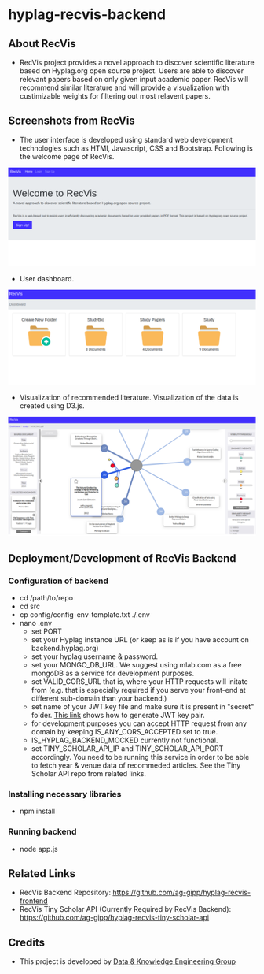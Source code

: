 # hyplag-recvis-backend

## About RecVis
- RecVis project provides a novel approach to discover scientific literature based on Hyplag.org open source project. Users are able to discover relevant papers based on only given input academic paper. RecVis will recommend similar literature and will provide a visualization with custimizable weights for filtering out most relavent papers.

## Screenshots from RecVis
- The user interface is developed using standard web development technologies such as HTMl, Javascript, CSS and Bootstrap. Following is the welcome page of RecVis.

![alt text](https://github.com/ag-gipp/hyplag-recvis-frontend/blob/master/images/recvis-welcome-page.png?raw=true)

- User dashboard.

![alt text](https://github.com/ag-gipp/hyplag-recvis-frontend/blob/master/images/recvis-folders.png?raw=true)

- Visualization of recommended literature. Visualization of the data is created using D3.js.

![alt text](https://github.com/ag-gipp/hyplag-recvis-frontend/blob/master/images/recvis-overview.png?raw=true)

## Deployment/Development of RecVis Backend
### Configuration of backend
- cd /path/to/repo
- cd src
- cp config/config-env-template.txt ./.env
- nano .env
    - set PORT
    - set your Hyplag instance URL (or keep as is if you have account on backend.hyplag.org)
    - set your hyplag username & password.
    - set your MONGO_DB_URL. We suggest using mlab.com as a free mongoDB as a service for development purposes.
    - set VALID_CORS_URL that is, where your HTTP requests will initate from (e.g. that is especially required if you serve your front-end at different sub-domain than your backend.)
    - set name of your JWT.key file and make sure it is present in "secret" folder. [This link](https://gist.github.com/ygotthilf/baa58da5c3dd1f69fae9) shows how to generate JWT key pair.
    - for development purposes you can accept HTTP request from any domain by keeping IS_ANY_CORS_ACCEPTED set to true.
    - IS_HYPLAG_BACKEND_MOCKED currently not functional.
    - set TINY_SCHOLAR_API_IP and TINY_SCHOLAR_API_PORT accordingly. You need to be running this service in order to be able to fetch year & venue data of recommeded articles. See the Tiny Scholar API repo from related links.

### Installing necessary libraries
- npm install

### Running backend
- node app.js

## Related Links
- RecVis Backend Repository: https://github.com/ag-gipp/hyplag-recvis-frontend
- RecVis Tiny Scholar API (Currently Required by RecVis Backend): https://github.com/ag-gipp/hyplag-recvis-tiny-scholar-api

## Credits
- This project is developed by [Data & Knowledge Engineering Group](https://dke.uni-wuppertal.de/de.html "Data & Knowledge Engineering Group Web Page")